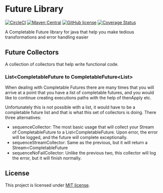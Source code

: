 # Future Library
[![CircleCI](https://circleci.com/gh/happyharbor/future-lib.svg?style=svg)](https://circleci.com/gh/circleci/circleci-docs)
[![Maven Central](https://maven-badges.herokuapp.com/maven-central/io.happyharbor/future-library/badge.svg)](https://maven-badges.herokuapp.com/maven-central/io.happyharbor/future-lib)
[![GitHub license](https://img.shields.io/github/license/happyharbor/future-lib)](https://github.com/happyharbor/future-lib/blob/master/LICENCE)
[![Coverage Status](https://coveralls.io/repos/github/happyharbor/future-lib/badge.svg)](https://coveralls.io/github/happyharbor/future-lib)

A Completable Future library for java that help you make tedious transformations and error handling easier

## Future Collectors
A collection of collectors that help write functional code.

### List<CompletableFuture<T> to CompletableFuture<List<T>>
When dealing with Completable Futures there are many times that you will arrive at a point that you have a list of 
completable futures, and you would like to continue creating executions paths with the help of thenApply etc. 

Unfortunately this is not possible with a list, it would have to be a completable future list and that is what this set
of collectors is doing. There three alternatives:
- sequenceCollector: The most basic usage that will collect your Stream of CompletableFuture<T> to a List<CompletableFuture<T>. 
  Upon error, the error will be logged, and the future will complete exceptionally.
- sequenceStreamCollector: Same as the previous, but it will return a Stream<CompletableFuture<T>
- sequenceNoFailCollector: Unlike the previous two, this collector will log the error, but it will finish normally.

## License
This project is licensed under [MIT license](https://www.mit.edu/~amini/LICENSE.md).